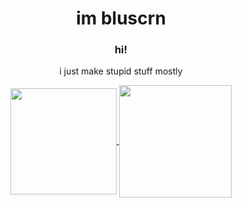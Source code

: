<center><h1 align="center">im bluscrn</h1>
<h3 align="center">hi!</h3>
<p align="center">i just make stupid stuff mostly</p>


<p align="center">  
  <a href="https://github.com/anuraghazra/github-readme-stats">
    <img height=170 align="center" src="https://github-readme-stats.vercel.app/api/top-langs?username=Bluscrn99&layout=compact&langs_count=8" />
  </a>
  <a href="https://github.com/anuraghazra/github-readme-stats">
    <img height=180 align="center" src="https://github-readme-stats.vercel.app/api?username=Bluscrn99" />
  </a>
</p>
</center>
